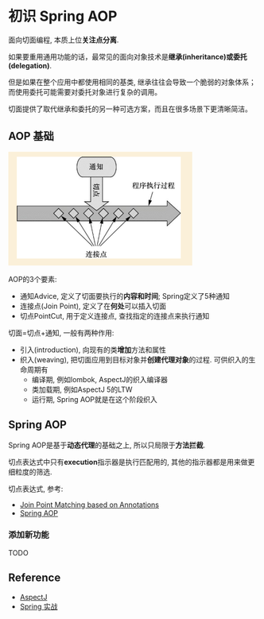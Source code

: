 # 初识 Spring AOP

面向切面编程, 本质上位**关注点分离**.

如果要重用通用功能的话，最常见的面向对象技术是**继承(inheritance)或委托(delegation)**.

但是如果在整个应用中都使用相同的基类, 继承往往会导致一个脆弱的对象体系；
而使用委托可能需要对委托对象进行复杂的调用。

切面提供了取代继承和委托的另一种可选方案，而且在很多场景下更清晰简洁。

## AOP 基础

![](./img/aop.PNG)

AOP的3个要素:

  - 通知Advice, 定义了切面要执行的**内容和时间**; Spring定义了5种通知
  - 连接点(Join Point),  定义了在**何处**可以插入切面
  - 切点PointCut, 用于定义连接点, 查找指定的连接点来执行通知

切面=切点+通知, 一般有两种作用:

- 引入(introduction), 向现有的类**增加**方法和属性
- 织入(weaving), 把切面应用到目标对象并**创建代理对象**的过程.
可供织入的生命周期有
  - 编译期, 例如lombok, AspectJ的织入编译器
  - 类加载期, 例如AspectJ 5的LTW
  - 运行期, Spring AOP就是在这个阶段织入

## Spring AOP

Spring AOP是基于**动态代理**的基础之上, 所以只局限于**方法拦截**.

切点表达式中只有**execution**指示器是执行匹配用的,
其他的指示器都是用来做更细粒度的筛选.

切点表达式, 参考:

- [Join Point Matching based on Annotations](https://www.eclipse.org/aspectj/doc/next/adk15notebook/annotations-pointcuts-and-advice.html)
- [Spring AOP](https://docs.spring.io/spring/docs/2.5.x/reference/aop.html)


### 添加新功能

TODO

## Reference

- [AspectJ](https://www.eclipse.org/aspectj/index.php)
- [Spring 实战](https://book.douban.com/subject/26767354/)